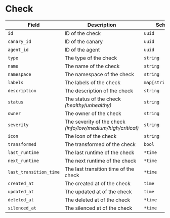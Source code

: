 # Check

| Field                  | Description                                                 | Scheme              |
| ---------------------- | ----------------------------------------------------------- | ------------------- |
| `id`                   | ID of the check                                             | `uuid`              |
| `canary_id`            | ID of the canary                                            | `uuid`              |
| `agent_id`             | ID of the agent                                             | `uuid`              |
| `type`                 | The type of the check                                       | `string`            |
| `name`                 | The name of the check                                       | `string`            |
| `namespace`            | The namespace of the check                                  | `string`            |
| `labels`               | The labels of the check                                     | `map[string]string` |
| `description`          | The description of the check                                | `string`            |
| `status`               | The status of the check _(healthy/unhealthy)_               | `string`            |
| `owner`                | The owner of the check                                      | `string`            |
| `severity`             | The severity of the check _(info/low/medium/high/critical)_ | `string`            |
| `icon`                 | The icon of the check                                       | `string`            |
| `transformed`          | The transformed of the check                                | `bool`              |
| `last_runtime`         | The last runtime of the check                               | `*time`             |
| `next_runtime`         | The next runtime of the check                               | `*time`             |
| `last_transition_time` | The last transition time of the check                       | `*time`             |
| `created_at`           | The created at of the check                                 | `time`              |
| `updated_at`           | The updated at of the check                                 | `time`              |
| `deleted_at`           | The deleted at of the check                                 | `*time`             |
| `silenced_at`          | The silenced at of the check                                | `*time`             |
